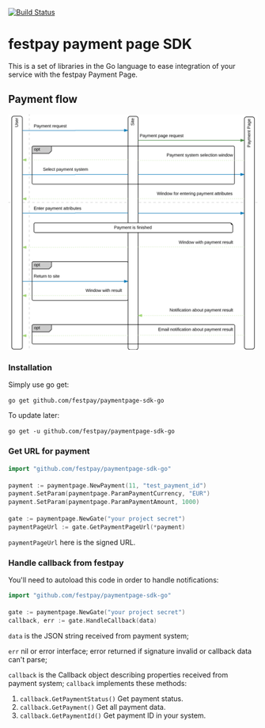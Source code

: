 [![Build Status](https://travis-ci.com/festpay/paymentpage-sdk-go.svg?branch=main)](https://travis-ci.com/festpay/paymentpage-sdk-go)

# festpay payment page SDK

This is a set of libraries in the Go language to ease integration of your service
with the festpay Payment Page.

## Payment flow

![Payment flow](flow.png)

### Installation

Simply use go get:

`go get github.com/festpay/paymentpage-sdk-go`

To update later:

`go get -u github.com/festpay/paymentpage-sdk-go`

### Get URL for payment

```go
import "github.com/festpay/paymentpage-sdk-go"

payment := paymentpage.NewPayment(11, "test_payment_id")
payment.SetParam(paymentpage.ParamPaymentCurrency, "EUR")
payment.SetParam(paymentpage.ParamPaymentAmount, 1000)

gate := paymentpage.NewGate("your project secret")
paymentPageUrl := gate.GetPaymentPageUrl(*payment)
``` 

`paymentPageUrl` here is the signed URL.

### Handle callback from festpay

You'll need to autoload this code in order to handle notifications:

```go
import "github.com/festpay/paymentpage-sdk-go"

gate := paymentpage.NewGate("your project secret")
callback, err := gate.HandleCallback(data)
```

`data` is the JSON string received from payment system;

`err` nil or error interface; error returned if signature invalid or callback data can't parse;

`callback` is the Callback object describing properties received from payment system;
`callback` implements these methods: 
1. `callback.GetPaymentStatus()`
    Get payment status.
2. `callback.GetPayment()`
    Get all payment data.
3. `callback.GetPaymentId()`
    Get payment ID in your system.

